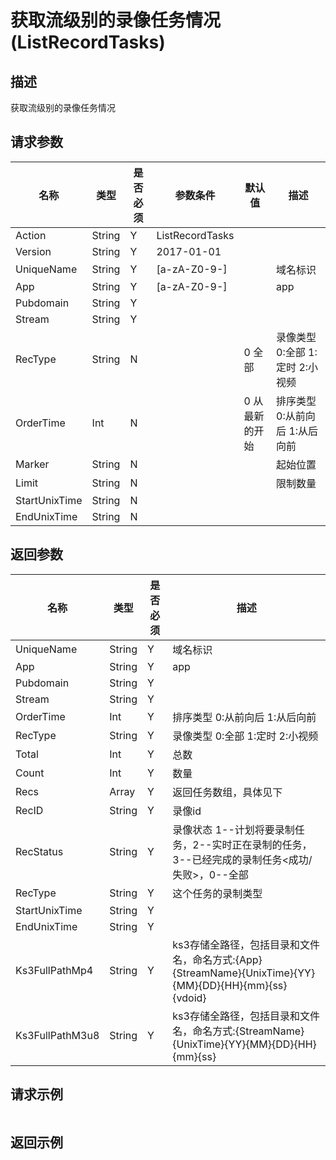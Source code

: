 # 获取流级别的录像任务情况(ListRecordTasks)

## 描述

获取流级别的录像任务情况

## 请求参数

| 名称 | 类型 | 是否必须 | 参数条件 | 默认值  | 描述 |
| --- | --- | --- | --- | --- | --- |
| Action | String | Y | ListRecordTasks | | |
| Version | String | Y | 2017-01-01 | | |
| UniqueName | String  | Y | [a-zA-Z0-9-] |  | 域名标识 | 
| App | String  | Y | [a-zA-Z0-9-] |  | app | 
| Pubdomain | String  | Y |  |  |  | 
| Stream | String  | Y |  |  |  | 
| RecType | String  | N |  | 0 全部 | 录像类型 0:全部 1:定时 2:小视频 | 
| OrderTime | Int  | N |  | 0 从最新的开始 | 排序类型 0:从前向后 1:从后向前 | 
| Marker | String  | N |  |  | 起始位置 | 
| Limit | String  | N |  |  | 限制数量 | 
| StartUnixTime | String  | N |  |  |  | 
| EndUnixTime | String  | N |  |  |  | 


## 返回参数

| 名称 | 类型 | 是否必须 |  描述 |
| --- | --- | --- |  --- |
| UniqueName | String  | Y | 域名标识 | 
| App | String  | Y | app | 
| Pubdomain | String  | Y |  | 
| Stream | String  | Y |  | 
| OrderTime | Int  | Y | 排序类型 0:从前向后 1:从后向前 | 
| RecType | String  | Y | 录像类型 0:全部 1:定时 2:小视频 | 
| Total | Int  | Y | 总数 | 
| Count | Int  | Y | 数量 | 
| Recs | Array  | Y | 返回任务数组，具体见下 | 
| RecID | String  | Y | 录像id | 
| RecStatus | String  | Y | 录像状态 1--计划将要录制任务，2--实时正在录制的任务，3--已经完成的录制任务<成功/失败>，0--全部 | 
| RecType | String  | Y | 这个任务的录制类型 | 
| StartUnixTime | String  | Y |  | 
| EndUnixTime | String  | Y |  | 
| Ks3FullPathMp4 | String  | Y | ks3存储全路径，包括目录和文件名，命名方式:{App}{StreamName}{UnixTime}{YY}{MM}{DD}{HH}{mm}{ss}{vdoid} | 
| Ks3FullPathM3u8 | String  | Y | ks3存储全路径，包括目录和文件名，命名方式:{StreamName}{UnixTime}{YY}{MM}{DD}{HH}{mm}{ss} | 



## 请求示例

```
```

## 返回示例

```
```

